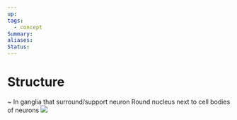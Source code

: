 ```yaml
---
up: 
tags:
  - concept
Summary: 
aliases: 
Status:
---
```

# Structure
~
In ganglia that surround/support neuron
Round nucleus next to cell bodies of neurons
![](https://i.imgur.com/M4J9fbX.png)
<!--SR:!2025-03-14,4,270-->
